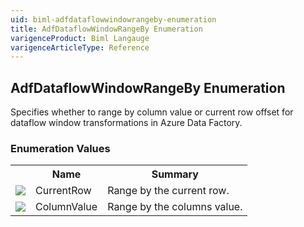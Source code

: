 ```yaml
---
uid: biml-adfdataflowwindowrangeby-enumeration
title: AdfDataflowWindowRangeBy Enumeration
varigenceProduct: Biml Langauge
varigenceArticleType: Reference
---
```


## AdfDataflowWindowRangeBy Enumeration<div class="LanguageSummary"><div class ="SummaryItem">Specifies whether to range by column value or current row offset for dataflow window transformations in Azure Data Factory.</div></div><div class="EnumValueGroup">### Enumeration Values<table id="EnumValue" class="MemberList"><tbody><tr><th class="MemberTypeIconColumnHeader">&nbsp;</th><th class="MemberNameColumnHeader">Name</th><th class="MemberSummaryColumnHeader">Summary</th></tr><tr class="cd0"><td align="center" class="MemberTypeIcon"><img src="enumValue.png"></img></td><td class="MemberName">CurrentRow</td><td class="MemberSummary"><div class ="SummaryItem">Range by the current row.</div></td></tr><tr class="cd1"><td align="center" class="MemberTypeIcon"><img src="enumValue.png"></img></td><td class="MemberName">ColumnValue</td><td class="MemberSummary"><div class ="SummaryItem">Range by the columns value.</div></td></tr></tbody></table></div>